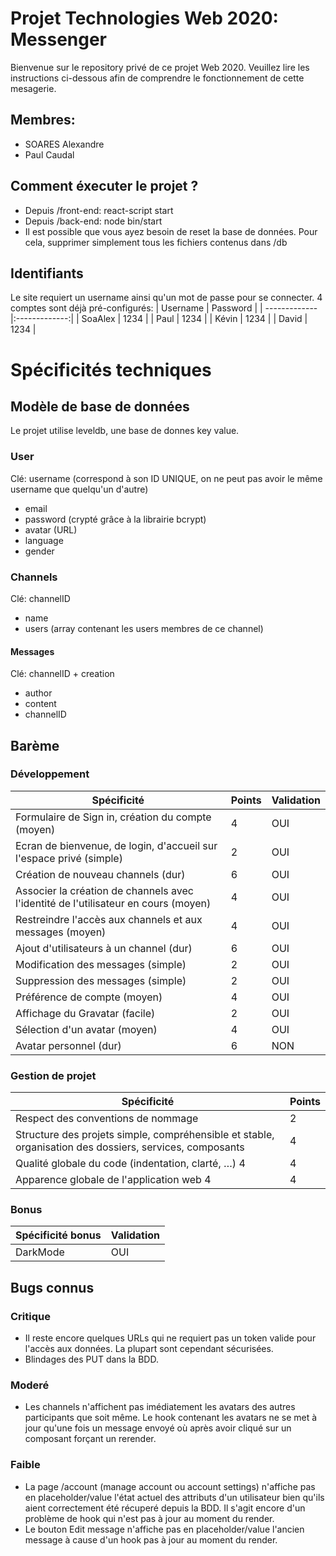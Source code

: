 # Projet Technologies Web 2020: Messenger

Bienvenue sur le repository privé de ce projet Web 2020.
Veuillez lire les instructions ci-dessous afin de comprendre le fonctionnement de cette mesagerie.

## Membres:
- SOARES Alexandre
- Paul Caudal

## Comment éxecuter le projet ?
- Depuis /front-end: react-script start
- Depuis /back-end: node bin/start
- Il est possible que vous ayez besoin de reset la base de données. Pour cela, supprimer simplement tous les fichiers contenus dans /db

## Identifiants
Le site requiert un username ainsi qu'un mot de passe pour se connecter. 4 comptes sont déjà pré-configurés:
| Username      | Password      |
| ------------- |:-------------:|
| SoaAlex       | 1234          |
| Paul          | 1234          |
| Kévin         | 1234          |
| David         | 1234          |


# Spécificités techniques
## Modèle de base de données
Le projet utilise leveldb, une base de donnes key value.

### User
Clé: username (correspond à son ID UNIQUE, on ne peut pas avoir le même username que quelqu'un d'autre)
- email
- password (crypté grâce à la librairie bcrypt)
- avatar (URL)
- language
- gender

### Channels
Clé: channelID
- name
- users (array contenant les users membres de ce channel)

#### Messages
Clé: channelID  + creation
- author
- content
- channelID

## Barème
### Développement
| Spécificité                                                                          | Points | Validation |
|--------------------------------------------------------------------------------------|--------|------------|
| Formulaire de Sign in, création du compte \(moyen\)                                  | 4      | OUI        |
| Ecran de bienvenue, de login, d'accueil sur l'espace privé \(simple\)                | 2      | OUI        |
| Création de nouveau channels \(dur\)                                                 | 6      | OUI        |
| Associer la création de channels avec l'identité de l'utilisateur en cours \(moyen\) | 4      | OUI        |
| Restreindre l'accès aux channels et aux messages \(moyen\)                           | 4      | OUI        |
| Ajout d'utilisateurs à un channel \(dur\)                                            | 6      | OUI        |
| Modification des messages \(simple\)                                                 | 2      | OUI        |
| Suppression des messages \(simple\)                                                  | 2      | OUI        |
| Préférence de compte \(moyen\)                                                       | 4      | OUI        |
| Affichage du Gravatar \(facile\)                                                     | 2      | OUI        |
| Sélection d'un avatar \(moyen\)                                                      | 4      | OUI        |
| Avatar personnel \(dur\)                                                             | 6      | NON        |

### Gestion de projet
| Spécificité                                                                                             | Points |
|---------------------------------------------------------------------------------------------------------|--------|
| Respect des conventions de nommage                                                                      | 2      |
| Structure des projets simple, compréhensible et stable, organisation des dossiers, services, composants | 4      |
| Qualité globale du code \(indentation, clarté, …\) 4                                                    | 4      |
| Apparence globale de l'application web 4                                                                | 4      |

### Bonus
| Spécificité bonus | Validation |
|-------------------|------------|
| DarkMode          | OUI        |

## Bugs connus
### Critique
- Il reste encore quelques URLs qui ne requiert pas un token valide pour l'accès aux données. La plupart sont cependant sécurisées.
- Blindages des PUT dans la BDD.

### Moderé
- Les channels n'affichent pas imédiatement les avatars des autres participants que soit même. Le hook contenant les avatars ne se met à jour qu'une fois un message envoyé où après avoir cliqué sur un composant forçant un rerender.

### Faible
- La page /account (manage account ou account settings) n'affiche pas en placeholder/value l'état actuel des attributs d'un utilisateur bien qu'ils aient correctement été récuperé depuis la BDD. Il s'agit encore d'un problème de hook qui n'est pas à jour au moment du render.
- Le bouton Edit message n'affiche pas en placeholder/value l'ancien message à cause d'un hook pas à jour au moment du render.